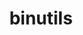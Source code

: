 ---
title: "binutils"
layout: cache
categories: [package, develop-2024-02-11]
meta: {"versions": ["2.41"], "compilers": ["cce@=15.0.1", "gcc@=11.4.0", "gcc@=7.5.0", "gcc@=9.4.0"], "oss": ["rhel8", "ubuntu18.04", "ubuntu20.04", "ubuntu22.04"], "platforms": ["linux"], "targets": ["neoverse_v1", "neoverse_v2", "ppc64le", "x86_64_v3", "zen4"], "stacks": ["developer-tools", "e4s", "e4s-cray-rhel", "e4s-neoverse-v2", "e4s-neoverse_v1", "e4s-power", "e4s-rocm-external", "ml-linux-x86_64-cpu", "ml-linux-x86_64-cuda", "ml-linux-x86_64-rocm", "root"], "num_specs": 8, "num_specs_by_stack": {"e4s-cray-rhel": 1, "root": 8, "developer-tools": 1, "e4s-neoverse_v1": 1, "e4s-power": 1, "e4s-rocm-external": 1, "e4s": 2, "e4s-neoverse-v2": 1, "ml-linux-x86_64-rocm": 1, "ml-linux-x86_64-cpu": 1, "ml-linux-x86_64-cuda": 1}}
spec_details: [{"hash": "524dzcg6aqyjjw4b3msjq34m4b37ibvr", "compiler": "cce@=15.0.1", "versions": ["2.41"], "os": "rhel8", "platform": "linux", "target": "zen4", "variants": ["build_system=autotools", "compress_debug_sections=zlib", "~gas", "+gold", "~gprofng", "+headers", "~interwork", "+ld", "+libiberty", "libs=shared,static", "~lto", "~nls", "~pgo", "+plugins"], "stacks": ["e4s-cray-rhel", "root"], "size": "-", "tarball": "https://binaries.spack.io/releases/develop-2024-02-11/build_cache/linux-rhel8-zen4/cce-15.0.1/binutils-2.41/linux-rhel8-zen4-cce-15.0.1-binutils-2.41-524dzcg6aqyjjw4b3msjq34m4b37ibvr.spack"}, {"hash": "hjcld5vs7p3csmwvjref7wv44a4cvdz7", "compiler": "gcc@=7.5.0", "versions": ["2.41"], "os": "ubuntu18.04", "platform": "linux", "target": "x86_64_v3", "variants": ["build_system=autotools", "compress_debug_sections=zlib", "~gas", "+gold", "~gprofng", "+headers", "~interwork", "+ld", "~libiberty", "libs=shared,static", "~lto", "~nls", "~pgo", "+plugins"], "stacks": ["developer-tools", "root"], "size": "-", "tarball": "https://binaries.spack.io/releases/develop-2024-02-11/build_cache/linux-ubuntu18.04-x86_64_v3/gcc-7.5.0/binutils-2.41/linux-ubuntu18.04-x86_64_v3-gcc-7.5.0-binutils-2.41-hjcld5vs7p3csmwvjref7wv44a4cvdz7.spack"}, {"hash": "zdq5sy6knwdcwwlvey7tdqfhtqhitcme", "compiler": "gcc@=11.4.0", "versions": ["2.41"], "os": "ubuntu20.04", "platform": "linux", "target": "neoverse_v1", "variants": ["build_system=autotools", "compress_debug_sections=zlib", "~gas", "+gold", "~gprofng", "+headers", "~interwork", "+ld", "+libiberty", "libs=shared,static", "~lto", "~nls", "~pgo", "+plugins"], "stacks": ["e4s-neoverse_v1", "root"], "size": "-", "tarball": "https://binaries.spack.io/releases/develop-2024-02-11/build_cache/linux-ubuntu20.04-neoverse_v1/gcc-11.4.0/binutils-2.41/linux-ubuntu20.04-neoverse_v1-gcc-11.4.0-binutils-2.41-zdq5sy6knwdcwwlvey7tdqfhtqhitcme.spack"}, {"hash": "nc2yv4ayfbztk4w7rnmhksynthvo4gwd", "compiler": "gcc@=9.4.0", "versions": ["2.41"], "os": "ubuntu20.04", "platform": "linux", "target": "ppc64le", "variants": ["build_system=autotools", "compress_debug_sections=zlib", "~gas", "+gold", "~gprofng", "+headers", "~interwork", "+ld", "+libiberty", "libs=shared,static", "~lto", "~nls", "~pgo", "+plugins"], "stacks": ["e4s-power", "root"], "size": "-", "tarball": "https://binaries.spack.io/releases/develop-2024-02-11/build_cache/linux-ubuntu20.04-ppc64le/gcc-9.4.0/binutils-2.41/linux-ubuntu20.04-ppc64le-gcc-9.4.0-binutils-2.41-nc2yv4ayfbztk4w7rnmhksynthvo4gwd.spack"}, {"hash": "pkwp7mwhmjttvvun5ggr4fjqnulucueo", "compiler": "gcc@=11.4.0", "versions": ["2.41"], "os": "ubuntu20.04", "platform": "linux", "target": "x86_64_v3", "variants": ["build_system=autotools", "compress_debug_sections=zlib", "~gas", "+gold", "~gprofng", "+headers", "~interwork", "+ld", "+libiberty", "libs=shared,static", "~lto", "~nls", "~pgo", "+plugins"], "stacks": ["e4s-rocm-external", "e4s", "root"], "size": "-", "tarball": "https://binaries.spack.io/releases/develop-2024-02-11/build_cache/linux-ubuntu20.04-x86_64_v3/gcc-11.4.0/binutils-2.41/linux-ubuntu20.04-x86_64_v3-gcc-11.4.0-binutils-2.41-pkwp7mwhmjttvvun5ggr4fjqnulucueo.spack"}, {"hash": "xwj3bdxqvyacc4no57gbilpgvflhdsts", "compiler": "gcc@=11.4.0", "versions": ["2.41"], "os": "ubuntu20.04", "platform": "linux", "target": "x86_64_v3", "variants": ["build_system=autotools", "compress_debug_sections=zlib", "+gas", "+gold", "~gprofng", "+headers", "~interwork", "+ld", "+libiberty", "libs=shared,static", "~lto", "~nls", "~pgo", "+plugins"], "stacks": ["e4s", "root"], "size": "-", "tarball": "https://binaries.spack.io/releases/develop-2024-02-11/build_cache/linux-ubuntu20.04-x86_64_v3/gcc-11.4.0/binutils-2.41/linux-ubuntu20.04-x86_64_v3-gcc-11.4.0-binutils-2.41-xwj3bdxqvyacc4no57gbilpgvflhdsts.spack"}, {"hash": "wkrtcxbvebgpiy5s73f7i2jkwr7ypxoz", "compiler": "gcc@=11.4.0", "versions": ["2.41"], "os": "ubuntu22.04", "platform": "linux", "target": "neoverse_v2", "variants": ["build_system=autotools", "compress_debug_sections=zlib", "~gas", "+gold", "~gprofng", "+headers", "~interwork", "+ld", "+libiberty", "libs=shared,static", "~lto", "~nls", "~pgo", "+plugins"], "stacks": ["e4s-neoverse-v2", "root"], "size": "-", "tarball": "https://binaries.spack.io/releases/develop-2024-02-11/build_cache/linux-ubuntu22.04-neoverse_v2/gcc-11.4.0/binutils-2.41/linux-ubuntu22.04-neoverse_v2-gcc-11.4.0-binutils-2.41-wkrtcxbvebgpiy5s73f7i2jkwr7ypxoz.spack"}, {"hash": "f6rwu5lgw2gjndfgcfrzjug3olyy7fa6", "compiler": "gcc@=11.4.0", "versions": ["2.41"], "os": "ubuntu22.04", "platform": "linux", "target": "x86_64_v3", "variants": ["build_system=autotools", "compress_debug_sections=zlib", "~gas", "+gold", "~gprofng", "+headers", "~interwork", "+ld", "~libiberty", "libs=shared,static", "~lto", "~nls", "~pgo", "+plugins"], "stacks": ["ml-linux-x86_64-rocm", "ml-linux-x86_64-cpu", "ml-linux-x86_64-cuda", "root"], "size": "-", "tarball": "https://binaries.spack.io/releases/develop-2024-02-11/build_cache/linux-ubuntu22.04-x86_64_v3/gcc-11.4.0/binutils-2.41/linux-ubuntu22.04-x86_64_v3-gcc-11.4.0-binutils-2.41-f6rwu5lgw2gjndfgcfrzjug3olyy7fa6.spack"}]
---